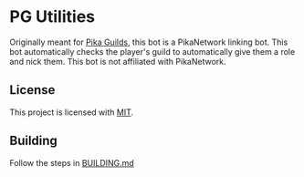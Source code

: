 # PG Utilities

Originally meant for [Pika Guilds](https://discord.gg/UJzraf9aX8), this bot is a PikaNetwork linking bot.
This bot automatically checks the player's guild to automatically give them a role and nick them.
This bot is not affiliated with PikaNetwork.

## License

This project is licensed with [MIT](https://github.com/AtlasDevelopmentLLC/PGUtilities-Public/blob/main/LICENSE).

## Building

Follow the steps in [BUILDING.md](https://github.com/AtlasDevelopmentLLC/PGUtilities-Public/blob/main/BUILDING.md)
